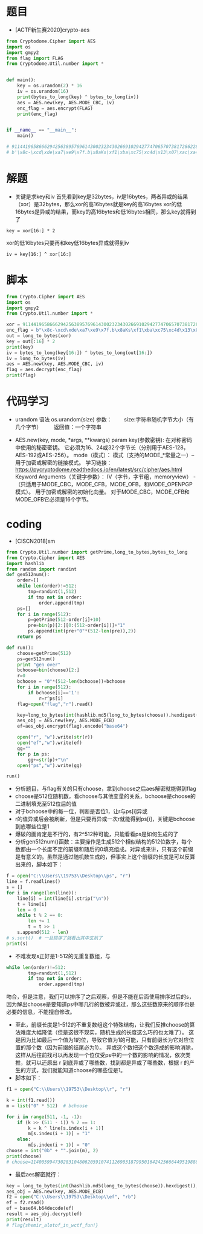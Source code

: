 # 题目
- [ACTF新生赛2020]crypto-aes

```python
from Cryptodome.Cipher import AES
import os
import gmpy2
from flag import FLAG
from Cryptodome.Util.number import *


def main():
    key = os.urandom(2) * 16
    iv = os.urandom(16)
    print(bytes_to_long(key) ^ bytes_to_long(iv))
    aes = AES.new(key, AES.MODE_CBC, iv)
    enc_flag = aes.encrypt(FLAG)
    print(enc_flag)


if __name__ == "__main__":
    main()

# 91144196586662942563895769614300232343026691029427747065707381728622849079757
# b'\x8c-\xcd\xde\xa7\xe9\x7f.b\x8aKs\xf1\xba\xc75\xc4d\x13\x07\xac\xa4&\xd6\x91\xfe\xf3\x14\x10|\xf8p'

```

# 解题
- 关键是求key和iv
首先看到key是32bytes，iv是16bytes，两者异或的结果（xor）是32bytes，那么xor的高16bytes就是key的高16bytes
xor的低16bytes是异或的结果，而key的高16bytes和低16bytes相同，那么key就得到了
```
key = xor[16:] * 2
```
xor的低16bytes只要再和key低16bytes异或就得到iv
```
iv = key[16:] ^ xor[16:]
```

# 脚本
```python
from Crypto.Cipher import AES
import os
import gmpy2
from Crypto.Util.number import *

xor = 91144196586662942563895769614300232343026691029427747065707381728622849079757
enc_flag = b"\x8c-\xcd\xde\xa7\xe9\x7f.b\x8aKs\xf1\xba\xc75\xc4d\x13\x07\xac\xa4&\xd6\x91\xfe\xf3\x14\x10|\xf8p"
out = long_to_bytes(xor)
key = out[:16] * 2
print(key)
iv = bytes_to_long(key[16:]) ^ bytes_to_long(out[16:])
iv = long_to_bytes(iv)
aes = AES.new(key, AES.MODE_CBC, iv)
flag = aes.decrypt(enc_flag)
print(flag)
```

# 代码学习
- urandom
语法 os.urandom(size)
参数：
&ensp;&ensp;&ensp;&ensp;size:字符串随机字节大小（有几个字节）
&ensp;&ensp;&ensp;&ensp;返回值：一个字符串

- AES.new(key, mode, *args, **kwargs)
param key(参数密钥):
在对称密码中使用的秘密密钥。
它必须为16、24或32个字节长（分别用于AES-128， AES-192或AES-256）。
mode（模式）：
模式（支持的MODE_*常量之一）–用于加密或解密的链接模式。
学习链接：https://pycryptodome.readthedocs.io/en/latest/src/cipher/aes.html
Keyword Arguments（关键字参数）：
IV（字节，字节组，memoryview） - （只适用于MODE_CBC，MODE_CFB，MODE_OFB，和MODE_OPENPGP模式）。
用于加密或解密的初始化向量。
对于MODE_CBC，MODE_CFB和MODE_OFB它必须是16个字节。

# coding
- [CISCN2018]sm
```python
from Crypto.Util.number import getPrime,long_to_bytes,bytes_to_long
from Crypto.Cipher import AES
import hashlib
from random import randint
def gen512num():
    order=[]
    while len(order)!=512:
        tmp=randint(1,512)
        if tmp not in order:
            order.append(tmp)
    ps=[]
    for i in range(512):
        p=getPrime(512-order[i]+10)
        pre=bin(p)[2:][0:(512-order[i])]+"1"
        ps.append(int(pre+"0"*(512-len(pre)),2))
    return ps

def run():
    choose=getPrime(512)
    ps=gen512num()
    print "gen over"
    bchoose=bin(choose)[2:]
    r=0
    bchoose = "0"*(512-len(bchoose))+bchoose
    for i in range(512):
        if bchoose[i]=='1':
            r=r^ps[i]
    flag=open("flag","r").read()

    key=long_to_bytes(int(hashlib.md5(long_to_bytes(choose)).hexdigest(),16))
    aes_obj = AES.new(key, AES.MODE_ECB)
    ef=aes_obj.encrypt(flag).encode("base64")

    open("r", "w").write(str(r))
    open("ef","w").write(ef)
    gg=""
    for p in ps:
        gg+=str(p)+"\n"
    open("ps","w").write(gg)

run()
```

- 分析题目，与flag有关的只有choose，拿到choose之后aes解密就能得到flag
- choose是512位随机数，看choose与其他变量的关系，bchoose是choose的二进制填充至512位后的值
- 对于bchoose中的每一位，判断是否位1，让r与ps[i]异或
- r的值异或后会被刷新，但是只要再异或一次r就能得到ps[i]，关键是bchoose到底哪些位是1
- 爆破的画肯定是不行的，有2^512种可能，只能看看ps是如何生成的了
- 分析gen512num()函数：主要操作是生成512个相似结构的512位数字，每个数都由一个长度不定的前缀和随后的0填充组成。对异或来讲，只有这个前缀是有意义的。虽然是通过随机数生成的，但事实上这个前缀的长度是可以反算出来的，脚本如下：
```python
f = open("C:\\Users\\19753\\Desktop\\ps", "r")
line = f.readlines()
s = []
for i in range(len(line)):
    line[i] = int(line[i].strip("\n"))
    t = line[i]
    len = 0
    while t % 2 == 0:
        len += 1
        t = t >> 1
    s.append(512 - len)
# s.sort()  # 一旦排序了就看出其中玄机了
print(s)
```
- 不难发现s正好是1-512的无重复数组，与
```python
while len(order)!=512:
        tmp=randint(1,512)
        if tmp not in order:
            order.append(tmp)
```
吻合，但是注意，我们可以排序了之后观察，但是不能在后面使用排序过后的s，因为解出choose是要知道ps中哪几行的数被异或过，那么这些数原来的顺序也是必要的信息，不能擅自修改。
- 至此，前缀长度是1-512的不重复数组这个特殊结构，让我们反推choose的算法难度大幅降低（但是这很不现实，随机生成的长度这么巧的也太难了）。
这是因为比如最后一个值为1的位，导致它值为1的可能，只有前缀长为它对应位置的那个数（因为前缀的结尾必为1）。
异或这个数把这个数造成的影响消除，这样从后往前找可以再发现一个位仅受ps中的一个数的影响的情况，依次类推，就可以还原出 r 到底异或了哪些数，找到都是异或了哪些数，根据 r 的产生的方式，我们就能知道choose的哪些位是1。
- 脚本如下：
```python
f1 = open("C:\\Users\\19753\\Desktop\\r", "r")

k = int(f1.read())
m = list("0" * 512)  # bchoose

for i in range(511, -1, -1):
    if (k >> (511 - i)) % 2 == 1:
        k = k ^ line[s.index(i + 1)]
        m[s.index(i + 1)] = "1"
    else:
        m[s.index(i + 1)] = "0"
choose = int("0b" + "".join(m), 2)
print(choose)
# choose=11400599473028310480620591074112690318799501642425666449519888152497765475409346201248744734864375690112798434541063767944755958258558428437088372812844657

```
- 最后aes解密就行：
```python
key = long_to_bytes(int(hashlib.md5(long_to_bytes(choose)).hexdigest(), 16))
aes_obj = AES.new(key, AES.MODE_ECB)
f2 = open("C:\\Users\\19753\\Desktop\\ef", "rb")
ef = f2.read()
ef = base64.b64decode(ef)
result = aes_obj.decrypt(ef)
print(result)
# flag{shemir_alotof_in_wctf_fun!}
```